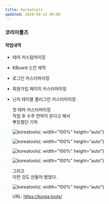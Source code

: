 ```yaml
---
title: Koreatools
updated: 2020-04-12 00:00
---
```


### 코리아툴즈
  
#### 작업내역
- 테마 커스텀마이징
- KBoard 스킨 제작
- 로그인 커스터마이징
- 회원가입 페이지 커스터마이징
- 닌자 테이블 플러그인 커스터마이징
  
	첫 테마 커스터마이징  
	작업 후 수주 연락이 온다고 해서  
	뿌듯했던 기억  
  
	![koreatools](https://github.com/project0210/project0210.github.io/blob/master/_posts/images/koreatools/001.png?raw=true){: width="100%" height="auto"}
  
	![koreatools](https://github.com/project0210/project0210.github.io/blob/master/_posts/images/koreatools/002.png?raw=true){: width="100%" height="auto"}
  
	![koreatools](https://github.com/project0210/project0210.github.io/blob/master/_posts/images/koreatools/002-1.png?raw=true){: width="100%" height="auto"}
  
	![koreatools](https://github.com/project0210/project0210.github.io/blob/master/_posts/images/koreatools/003.png?raw=true){: width="100%" height="auto"}
  
	그리고  
	이런 것도 만들어 봤었다.  
  
	![koreatools](https://github.com/project0210/project0210.github.io/blob/master/_posts/images/koreatools/003.png?raw=true){: width="100%" height="auto"}
  
	URL: https://korea.tools/